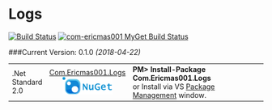 # Logs
[![Build Status](https://travis-ci.org/Com-Ericmas001/Logs.svg?branch=master)](https://travis-ci.org/Com-Ericmas001/Logs)
[![com-ericmas001 MyGet Build Status](https://www.myget.org/BuildSource/Badge/com-ericmas001?identifier=53037e42-4325-4957-948d-06efeae26a1f)](https://www.myget.org/)

###Current Version: 0.1.0 *(2018-04-22)*
<table align="center" width="100%">
    <tbody>
        <tr>
            <td rowspan>.Net<br />Standard<br />2.0</td>
            <td align="center">
            <a href="https://www.nuget.org/packages/Com.Ericmas001.Logs/" target="_blank">
            Com.Ericmas001.Logs <br />
            <img src="https://github.com/Com-Ericmas001/Common/raw/master/Resources/nuget.png" alt="NuGet" width=100 />
            </a>
            </td>
            <td align="left">
                <div class="nuget-badge">
                    <b>PM&gt; Install-Package Com.Ericmas001.Logs</b> <br />
                    or Install via VS <a href="https://docs.nuget.org/consume/package-manager-dialog" target="_blank">Package Management</a> window.
                </div>
            </td>
        </tr>
    </tbody>
</table>